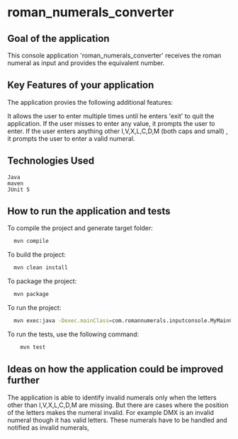 # roman_numerals_converter

## Goal of the application
 This console application 'roman_numerals_converter' receives the roman numeral as input and provides the equivalent number. 
 
## Key Features of your application
 The application provies the following additional features:
 
 It allows the user to enter multiple times until he enters 'exit' to quit the application. 
 If the user misses to enter any value, it prompts the user to enter. 
 If the user enters anything other I,V,X,L,C,D,M (both caps and small) , it prompts the user to enter a valid numeral.

## Technologies Used
    Java
    maven
    JUnit 5

## How to run the application and tests

  To compile the project and generate target folder:
  ```bash
    mvn compile
   ```
    
  To build the project:
  ```bash
    mvn clean install
  ```
    
  To package the project:
  ```bash
    mvn package
  ```

  To run the project:
  ```bash
    mvn exec:java -Dexec.mainClass=com.romannumerals.inputconsole.MyMainClass
  ```

  To run the tests, use the following command:
```bash
    mvn test
```

## Ideas on how the application could be improved further

 The application is able to identify invalid numerals only when the letters other than I,V,X,L,C,D,M are missing. 
 But there are cases where the position of the letters makes the numeral invalid. For example DMX is an invalid numeral though it has valid letters.
 These numerals have to be handled and notified as invalid numerals,
      
      
